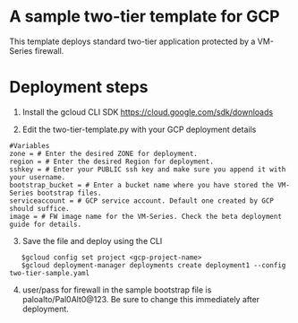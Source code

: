 # A sample two-tier template for GCP
This template deploys standard two-tier application protected by a VM-Series firewall. 

# Deployment steps
1. Install the gcloud CLI SDK https://cloud.google.com/sdk/downloads

2. Edit the two-tier-template.py with your GCP deployment details
```
#Variables
zone = # Enter the desired ZONE for deployment.
region = # Enter the desired Region for deployment.
sshkey = # Enter your PUBLIC ssh key and make sure you append it with your username.
bootstrap_bucket = # Enter a bucket name where you have stored the VM-Series bootstrap files.
serviceaccount = # GCP service account. Default one created by GCP should suffice.
image = # FW image name for the VM-Series. Check the beta deployment guide for details.

```
3. Save the file and deploy using the CLI
```
   $gcloud config set project <gcp-project-name>
   $gcloud deployment-manager deployments create deployment1 --config two-tier-sample.yaml
```
4. user/pass for firewall in the sample bootstrap file is paloalto/Pal0Alt0@123. Be sure to change this immediately after deployment. 
